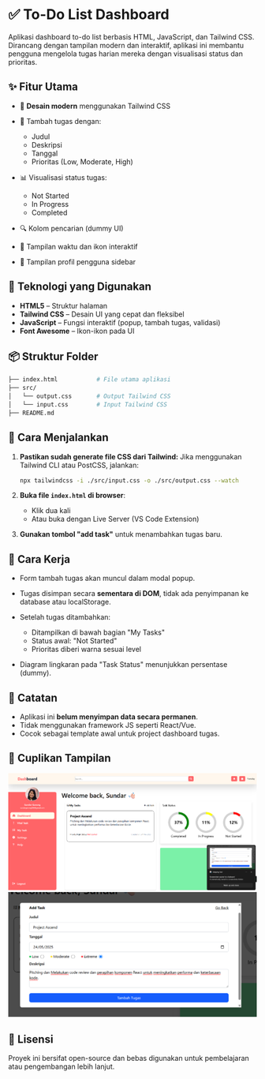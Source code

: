 # ✅ To-Do List Dashboard

Aplikasi dashboard to-do list berbasis HTML, JavaScript, dan Tailwind CSS. Dirancang dengan tampilan modern dan interaktif, aplikasi ini membantu pengguna mengelola tugas harian mereka dengan visualisasi status dan prioritas.

## ✨ Fitur Utama

* 🎨 **Desain modern** menggunakan Tailwind CSS
* 📝 Tambah tugas dengan:

  * Judul
  * Deskripsi
  * Tanggal
  * Prioritas (Low, Moderate, High)
* 📊 Visualisasi status tugas:

  * Not Started
  * In Progress
  * Completed
* 🔍 Kolom pencarian (dummy UI)
* 📅 Tampilan waktu dan ikon interaktif
* 👤 Tampilan profil pengguna sidebar

## 🧱 Teknologi yang Digunakan

* **HTML5** – Struktur halaman
* **Tailwind CSS** – Desain UI yang cepat dan fleksibel
* **JavaScript** – Fungsi interaktif (popup, tambah tugas, validasi)
* **Font Awesome** – Ikon-ikon pada UI

## 📦 Struktur Folder

```bash
├── index.html           # File utama aplikasi
├── src/
│   └── output.css       # Output Tailwind CSS
│   └── input.css        # Input Tailwind CSS
├── README.md
```

## 🚀 Cara Menjalankan

1. **Pastikan sudah generate file CSS dari Tailwind:**
   Jika menggunakan Tailwind CLI atau PostCSS, jalankan:

   ```bash
   npx tailwindcss -i ./src/input.css -o ./src/output.css --watch
   ```

2. **Buka file `index.html` di browser**:

   * Klik dua kali
   * Atau buka dengan Live Server (VS Code Extension)

3. **Gunakan tombol "add task"** untuk menambahkan tugas baru.

## 🧠 Cara Kerja

* Form tambah tugas akan muncul dalam modal popup.
* Tugas disimpan secara **sementara di DOM**, tidak ada penyimpanan ke database atau localStorage.
* Setelah tugas ditambahkan:

  * Ditampilkan di bawah bagian "My Tasks"
  * Status awal: "Not Started"
  * Prioritas diberi warna sesuai level
* Diagram lingkaran pada "Task Status" menunjukkan persentase (dummy).

## 📝 Catatan

* Aplikasi ini **belum menyimpan data secara permanen**.
* Tidak menggunakan framework JS seperti React/Vue.
* Cocok sebagai template awal untuk project dashboard tugas.

## 📸 Cuplikan Tampilan

![Preview Aplikasi](src/dashboardToDoList.png)
![Preview Aplikasi](src/addTask.png)

## 📄 Lisensi

Proyek ini bersifat open-source dan bebas digunakan untuk pembelajaran atau pengembangan lebih lanjut.
